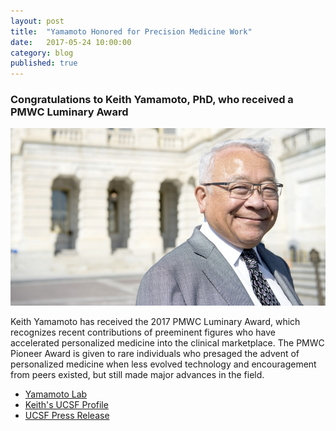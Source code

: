 ```yaml
---
layout: post
title:  "Yamamoto Honored for Precision Medicine Work"
date:   2017-05-24 10:00:00
category: blog
published: true
---
```


### Congratulations to Keith Yamamoto, PhD, who received a PMWC Luminary Award

![Photo of Keith](/assets/images/blog/yamamoto.jpg)

Keith Yamamoto has received the 2017 PMWC Luminary Award, which recognizes recent contributions of preeminent figures who have accelerated personalized medicine into the clinical marketplace. The PMWC Pioneer Award is given to rare individuals who presaged the advent of personalized medicine when less evolved technology and encouragement from peers existed, but still made major advances in the field.

- [Yamamoto Lab](http://yamamotolab.ucsf.edu/)
- [Keith's UCSF Profile](http://profiles.ucsf.edu/keith.yamamoto)
- [UCSF Press Release](https://www.ucsf.edu/news/2017/05/407161/keith-yamamoto-honored-work-precision-medicine)
